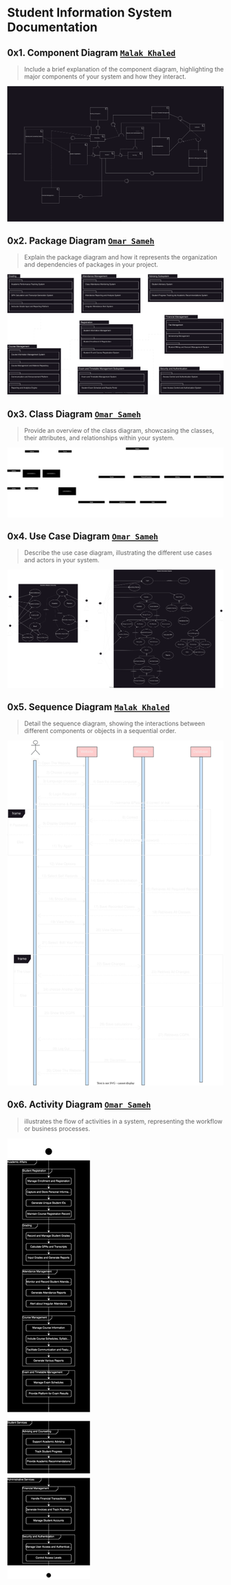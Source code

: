 # Student Information System Documentation 

## 0x1. Component Diagram [`Malak Khaled`](https://github.com/Malak-Khaled)
> Include a brief explanation of the component diagram, highlighting the major components of your system and how they interact.

![Component Diagram](./ComponentDiagram.svg)

## 0x2. Package Diagram [`Omar Sameh`](https://github.com/O-sameh)
> Explain the package diagram and how it represents the organization and dependencies of packages in your project.

![Package Diagram](./PackageDiagram.svg)

## 0x3. Class Diagram [`Omar Sameh`](https://github.com/O-sameh)
> Provide an overview of the class diagram, showcasing the classes, their attributes, and relationships within your system.

![Class Diagram](./ClassDiagram.svg)

## 0x4. Use Case Diagram [`Omar Sameh`](https://github.com/O-sameh)
> Describe the use case diagram, illustrating the different use cases and actors in your system.

![Use Case Diagram](./UseCaseDiagram.svg) 

## 0x5. Sequence Diagram [`Malak Khaled`](https://github.com/Malak-Khaled)
> Detail the sequence diagram, showing the interactions between different components or objects in a sequential order.

![Sequence Diagram](./SequenceDiagram.svg)


## 0x6. Activity Diagram [`Omar Sameh`](https://github.com/O-sameh)
> illustrates the flow of activities in a system, representing the workflow or business processes.

![Activity Diagram](./ActivityDiagram.svg)
